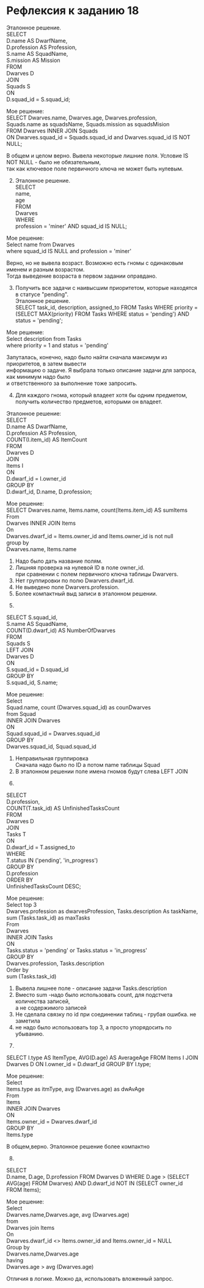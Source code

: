 # Рефлексия к заданию 18
Эталонное решение.  
 SELECT  
       D.name AS DwarfName,  
       D.profession AS Profession,  
       S.name AS SquadName,  
       S.mission AS Mission  
   FROM   
       Dwarves D  
   JOIN    
       Squads S    
   ON  
       D.squad_id = S.squad_id;   
  
Мое решение:      
SELECT Dwarves.name, Dwarves.age, Dwarves.profession,   
       Squads.name as squadsName, Squads.mission as squadsMision  
FROM Dwarves INNER JOIN Squads  
ON  Dwarves.squad_id = Squads.squad_id and Dwarves.squad_id IS NOT NULL;  

В общем и целом верно. Вывела некоторые лишние поля. Условие IS NOT NULL - было не обязательным,   
так как ключевое поле первичного ключа не может быть нулевым.  
  
 2.  
    Эталонное решение.  
 SELECT  
       name,  
       age  
   FROM   
       Dwarves  
   WHERE   
       profession = 'miner' AND squad_id IS NULL;  

Мое решение:   
Select name from Dwarves  
where squad_id IS NULL and profession = 'miner'  

 Верно,  но не вывела возраст. Возможно есть гномы с одинаковым именем и разным возрастом.  
 Тогда выведение возраста в первом задании оправдано.
   
3.  Получить все задачи с наивысшим приоритетом, которые находятся в статусе "pending".  
Эталонное решение.   
 SELECT 
       task_id,
       description,
       assigned_to
   FROM 
       Tasks
   WHERE 
       priority = (SELECT MAX(priority) FROM Tasks WHERE status = 'pending') 
       AND status = 'pending';


Мое решение:    
Select description from Tasks   
where priority = 1 and status = 'pending'  
  
Запуталась, конечно, надо было найти сначала максимум из приоритетов, в затем вывести   
информацию о задаче. Я выбрала только описание задачи для запроса, как минимум надо было   
и ответственного за выполнение тоже запросить.  
  


4. Для каждого гнома, который владеет хотя бы одним предметом, получить количество предметов, которыми он владеет.
      
Эталонное решение:  
SELECT   
       D.name AS DwarfName,  
       D.profession AS Profession,  
       COUNT(I.item_id) AS ItemCount  
   FROM   
       Dwarves D  
   JOIN   
       Items I  
   ON   
       D.dwarf_id = I.owner_id  
   GROUP BY   
       D.dwarf_id, D.name, D.profession;  
  
Мое решение:  
SELECT Dwarves.name, Items.name, count(Items.item_id) AS sumItems
From   
Dwarves INNER JOIN Items   
On  
     Dwarves.dwarf_id = Items.owner_id and Items.owner_id is not null  
group by   
  Dwarves.name, Items.name

1) Надо было дать название полям.  
2) Лишняя проверка на нулевой ID в поле owner_id.   
   при сравнении с полем первичного ключа таблицы Dwarvers.   
3) Нет группировки по полю Dwarvers.dwarf_id.  
4) Не выведено поле Dwarvers.profession. 
5) Более компактный выд записи в эталонном решении.  


5.  
SELECT 
       S.squad_id,  
       S.name AS SquadName,  
       COUNT(D.dwarf_id) AS NumberOfDwarves  
   FROM    
       Squads S   
   LEFT JOIN   
       Dwarves D   
   ON   
       S.squad_id = D.squad_id   
   GROUP BY   
       S.squad_id, S.name;   
  
Мое решение:     
Select   
  Squad.name, count (Dwarves.squad_id) as counDwarves   
from  Squad    
  INNER JOIN  Dwarves   
ON    
  Squad.squad_id = Dwarves.squad_id     
GROUP BY   
  Dwarves.squad_id, Squad.squad_id   
  
1) Неправильная группировка    
Сначала надо было по ID  а потом пame таблицы Squad   
2)  В эталонном решении поле имена гномов будут слева  LEFT JOIN   

6.  
 SELECT   
       D.profession,  
       COUNT(T.task_id) AS UnfinishedTasksCount  
   FROM   
       Dwarves D  
   JOIN  
       Tasks T  
   ON   
       D.dwarf_id = T.assigned_to  
   WHERE   
       T.status IN ('pending', 'in_progress')  
   GROUP BY  
       D.profession  
   ORDER BY  
       UnfinishedTasksCount DESC;  
  
 Мое решение:   
 Select top 3   
 Dwarves.profession as dwarvesProfession, Tasks.description As taskName, sum (Tasks.task_id) as maxTasks    
 From    
  Dwarves    
 INNER JOIN Tasks   
 ON  
 Tasks.status = 'pending' or Tasks.status = 'in_progress'  
 GROUP BY    
   Dwarves.profession, Tasks.description   
 Order by  
 sum (Tasks.task_id)   
  
1) Вывела лишнее поле - описание задачи Tasks.description  
2) Вместо sum -надо было использовать count, для подстчета количества записей,  
   а не содержимого записей  
3) Не сделала связку по id при соединении таблиц - грубая ошибка.
   не заметила
4) не надо было использовать top 3, а просто упорядосить по убыванию.

7.  
SELECT 
       I.type AS ItemType,
       AVG(D.age) AS AverageAge
   FROM 
       Items I
   JOIN 
       Dwarves D
   ON 
       I.owner_id = D.dwarf_id
   GROUP BY 
       I.type;


Мое решение:  
 Select   
   Items.type as itmType, avg (Dwarves.age) as dwAvAge  
 From   
   Items   
 INNER JOIN Dwarves  
 ON   
   Items.owner_id = Dwarves.dwarf_id   
 GROUP BY    
   Items.type   

 В общем,верно. Эталонное решение более компактно 
 
8.   
 SELECT   
       D.name,
       D.age,
       D.profession
   FROM 
       Dwarves D
   WHERE 
       D.age > (SELECT AVG(age) FROM Dwarves)
       AND D.dwarf_id NOT IN (SELECT owner_id FROM Items);
 
 Мoе решение:   
 Select  
   Dwarves.name,Dwarves.age, avg (Dwarves.age)  
 from  
  Dwarves join Items  
 On   
   Dwarves.dwarf_id <> Items.owner_id and Items.owner_id = NULL  
 Group by   
   Dwarves.name,Dwarves.age  
 having   
   Dwarves.age > avg (Dwarves.age)   

 
Отличия в логике.
Можно да, использовать вложенный запрос. 


